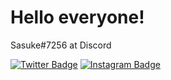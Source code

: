 # Hello everyone!

Sasuke#7256 at Discord

[![Twitter Badge](https://img.shields.io/badge/-@sasukinsz-EB459E?style=flat-square&labelColor=EB459E&logo=twitter&logoColor=black&link=https://twitter.com/sasukinsz)](https://twitter.com/sasukinsz)
[![Instagram Badge](https://img.shields.io/badge/-@david.kns-EB459E?style=flat-square&labelColor=EB459E&logo=instagram&logoColor=black&link=https://instagram.com/david.kns)](https://instagram.com/david.kns) 
